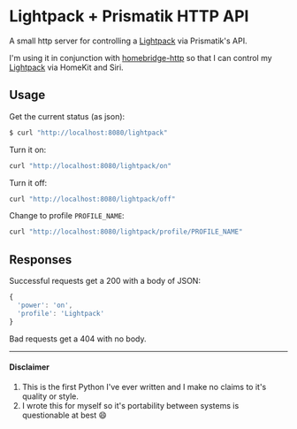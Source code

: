 # Lightpack + Prismatik HTTP API

A small http server for controlling a [Lightpack][] via Prismatik's API.


I'm using it in conjunction with [homebridge-http](https://github.com/rudders/homebridge-http) so that I can control my [Lightpack][] via HomeKit and Siri.


## Usage

Get the current status (as json):

```sh
$ curl "http://localhost:8080/lightpack"
```

Turn it on:

```sh
curl "http://localhost:8080/lightpack/on"
```

Turn it off:

```sh
curl "http://localhost:8080/lightpack/off"
```

Change to profile `PROFILE_NAME`:

```sh
curl "http://localhost:8080/lightpack/profile/PROFILE_NAME"
```

## Responses

Successful requests get a 200 with a body of JSON:

```javascript
{
  'power': 'on',
  'profile': 'Lightpack'
}
```

Bad requests get a 404 with no body.

---

#### Disclaimer

1. This is the first Python I've ever written and I make no claims to it's quality or style.
2. I wrote this for myself so it's portability between systems is questionable at best 😄


[Lightpack]: http://lightpack.tv/

